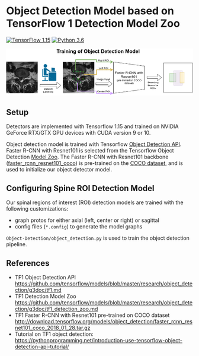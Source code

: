 # Object Detection Model based on TensorFlow 1 Detection Model Zoo

[![TensorFlow 1.15](https://img.shields.io/badge/TensorFlow-1.15-FF6F00?logo=tensorflow)](https://github.com/tensorflow/tensorflow/releases/tag/v1.15.0)
[![Python 3.6](https://img.shields.io/badge/Python-3.6-3776AB)](https://www.python.org/downloads/release/python-360/)

![obj-detector-setup](../imgs/Rad_Fig_v4_ObjDet.png)

## Setup

Detectors are implemented with Tensorflow 1.15 and trained on NVIDIA GeForce RTX/GTX GPU devices with CUDA version 9 or 10.

Object detection model is trained with Tensorflow [Object Detection API](https://github.com/tensorflow/models/blob/master/research/object_detection/g3doc/tf1.md). Faster R-CNN with Resnet101 is selected from the Tensorflow Object Detection [Model Zoo](https://github.com/tensorflow/models/blob/master/research/object_detection/g3doc/tf1_detection_zoo.md). The Faster R-CNN with Resnet101 backbone ([faster_rcnn_resnet101_coco](http://download.tensorflow.org/models/object_detection/faster_rcnn_resnet101_coco_2018_01_28.tar.gz)) is pre-trained on the [COCO dataset](http://cocodataset.org), and is used to initialize our object detector model.


## Configuring Spine ROI Detection Model

Our spinal regions of interest (ROI) detection models are trained with the following customizations:
- graph protos for either axial (left, center or right) or sagittal
- config files (`*.config`) to generate the model graphs

`Object-Detection/object_detection.py` is used to train the object detection pipeline.


## References
- TF1 Object Detection API https://github.com/tensorflow/models/blob/master/research/object_detection/g3doc/tf1.md
- TF1 Detection Model Zoo https://github.com/tensorflow/models/blob/master/research/object_detection/g3doc/tf1_detection_zoo.md
- TF1 Faster R-CNN with Resnet101 pre-trained on COCO dataset http://download.tensorflow.org/models/object_detection/faster_rcnn_resnet101_coco_2018_01_28.tar.gz
- Tutorial on TF1 object detection: https://pythonprogramming.net/introduction-use-tensorflow-object-detection-api-tutorial/
